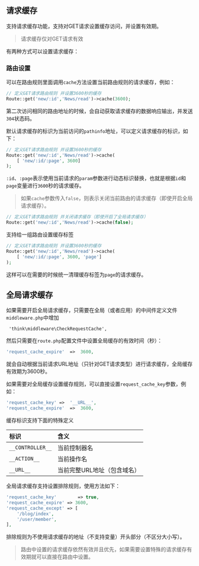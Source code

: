 ## 请求缓存

支持请求缓存功能，支持对GET请求设置缓存访问，并设置有效期。

> 请求缓存仅对GET请求有效

有两种方式可以设置请求缓存：

### 路由设置

可以在路由规则里面调用`cache`方法设置当前路由规则的请求缓存，例如：

```php
// 定义GET请求路由规则 并设置3600秒的缓存
Route::get('new/:id','News/read')->cache(3600);
```

第二次访问相同的路由地址的时候，会自动获取请求缓存的数据响应输出，并发送`304`状态码。

默认请求缓存的标识为当前访问的`pathinfo`地址，可以定义请求缓存的标识，如下：

```php
// 定义GET请求路由规则 并设置3600秒的缓存
Route::get('new/:id','News/read')->cache(
	[ 'new/:id/:page', 3600]
);
```

`:id`、`:page`表示使用当前请求的`param`参数进行动态标识替换，也就是根据`id`和`page`变量进行`3600`秒的请求缓存。

> 如果`cache`参数传入`false`，则表示关闭当前路由的请求缓存（即使开启全局请求缓存）。

```php
// 定义GET请求路由规则 并关闭请求缓存（即使开启了全局请求缓存）
Route::get('new/:id','News/read')->cache(false);
```

支持给一组路由设置缓存标签

```php
// 定义GET请求路由规则 并设置3600秒的缓存
Route::get('new/:id','News/read')->cache(
	[ 'new/:id/:page', 3600, 'page']
);
```

这样可以在需要的时候统一清理缓存标签为`page`的请求缓存。

## 全局请求缓存

如果需要开启全局请求缓存，只需要在全局（或者应用）的中间件定义文件`middleware.php`中增加

```
 'think\middleware\CheckRequestCache',
```

然后只需要在`route.php`配置文件中设置全局缓存的有效时间（秒）：

```php
'request_cache_expire'	=>	3600,
```

就会自动根据当前请求URL地址（只针对GET请求类型）进行请求缓存，全局缓存有效期为3600秒。

如果需要对全局缓存设置缓存规则，可以直接设置`request_cache_key`参数，例如：

```php
'request_cache_key'	=>	'__URL__',
'request_cache_expire'	=>	3600,
```

缓存标识支持下面的特殊定义

| 标识 | 含义 |
| :--- | :--- |
| `__CONTROLLER__` | 当前控制器名 |
| `__ACTION__` | 当前操作名 |
| `__URL__` | 当前完整URL地址（包含域名） |

全局请求缓存支持设置排除规则，使用方法如下：

```php
'request_cache_key'        => true,
'request_cache_expire' => 3600,
'request_cache_except' => [
    '/blog/index',
    '/user/member',
],
```

排除规则为不使用请求缓存的地址（不支持变量）开头部分（不区分大小写）。

> 路由中设置的请求缓存依然有效并且优先，如果需要设置特殊的请求缓存有效期就可以直接在路由中设置。



